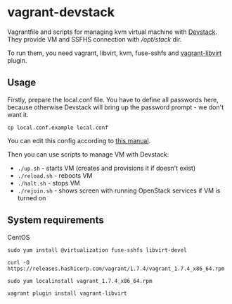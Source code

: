 vagrant-devstack
================

Vagrantfile and scripts for managing kvm virtual machine with
[Devstack](http://docs.openstack.org/developer/devstack/). They provide VM
and SSFHS connection with */opt/stack* dir.

To run them, you need vagrant, libvirt, kvm, fuse-sshfs and
[vagrant-libvirt](https://github.com/pradels/vagrant-libvirt) plugin.

## Usage

Firstly, prepare the local.conf file. You have to define all passwords here,
because otherwise Devstack will bring up the password prompt - we don't want
it.

```
cp local.conf.example local.conf
```

You can edit this config according to
[this manual](http://docs.openstack.org/developer/devstack/configuration.html).

Then you can use scripts to manage VM with Devstack:

- `./up.sh` - starts VM (creates and provisions it if doesn't exist)
- `./reload.sh` - reboots VM
- `./halt.sh` - stops VM
- `./rejoin.sh` - shows screen with running OpenStack services if VM is turned
on

## System requirements

CentOS

```
sudo yum install @virtualization fuse-sshfs libvirt-devel

curl -O https://releases.hashicorp.com/vagrant/1.7.4/vagrant_1.7.4_x86_64.rpm

sudo yum localinstall vagrant_1.7.4_x86_64.rpm

vagrant plugin install vagrant-libvirt
```
